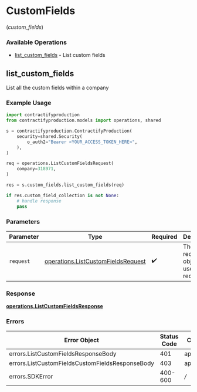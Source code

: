 # CustomFields
(*custom_fields*)

### Available Operations

* [list_custom_fields](#list_custom_fields) - List custom fields

## list_custom_fields

List all the custom fields within a company

### Example Usage

```python
import contractifyproduction
from contractifyproduction.models import operations, shared

s = contractifyproduction.ContractifyProduction(
    security=shared.Security(
        o_auth2="Bearer <YOUR_ACCESS_TOKEN_HERE>",
    ),
)

req = operations.ListCustomFieldsRequest(
    company=318971,
)

res = s.custom_fields.list_custom_fields(req)

if res.custom_field_collection is not None:
    # handle response
    pass
```

### Parameters

| Parameter                                                                                | Type                                                                                     | Required                                                                                 | Description                                                                              |
| ---------------------------------------------------------------------------------------- | ---------------------------------------------------------------------------------------- | ---------------------------------------------------------------------------------------- | ---------------------------------------------------------------------------------------- |
| `request`                                                                                | [operations.ListCustomFieldsRequest](../../models/operations/listcustomfieldsrequest.md) | :heavy_check_mark:                                                                       | The request object to use for the request.                                               |


### Response

**[operations.ListCustomFieldsResponse](../../models/operations/listcustomfieldsresponse.md)**
### Errors

| Error Object                                    | Status Code                                     | Content Type                                    |
| ----------------------------------------------- | ----------------------------------------------- | ----------------------------------------------- |
| errors.ListCustomFieldsResponseBody             | 401                                             | application/json                                |
| errors.ListCustomFieldsCustomFieldsResponseBody | 403                                             | application/json                                |
| errors.SDKError                                 | 400-600                                         | */*                                             |
